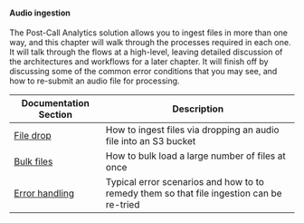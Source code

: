 
#### Audio ingestion 

The Post-Call Analytics solution allows you to ingest files in more than one way, and this chapter will walk through the processes required in each one. It will talk through the flows at a high-level, leaving detailed discussion of the architectures and workflows for a later chapter. It will finish off by discussing some of the common error conditions that you may see, and how to re-submit an audio file for processing.

| Documentation Section | Description |
| --- | --- |
| [File drop](./file-drop.md) | How to ingest files via dropping an audio file into an S3 bucket |
| [Bulk files](./bulk-files.md) | How to bulk load a large number of files at once |
| [Error handling](./error-handling.md) | Typical error scenarios and how to to remedy them so that file ingestion can be re-tried |